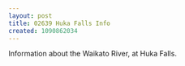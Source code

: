 ```yaml
---
layout: post
title: 02639 Huka Falls Info
created: 1090862034
---
```

Information about the Waikato River, at Huka Falls.
